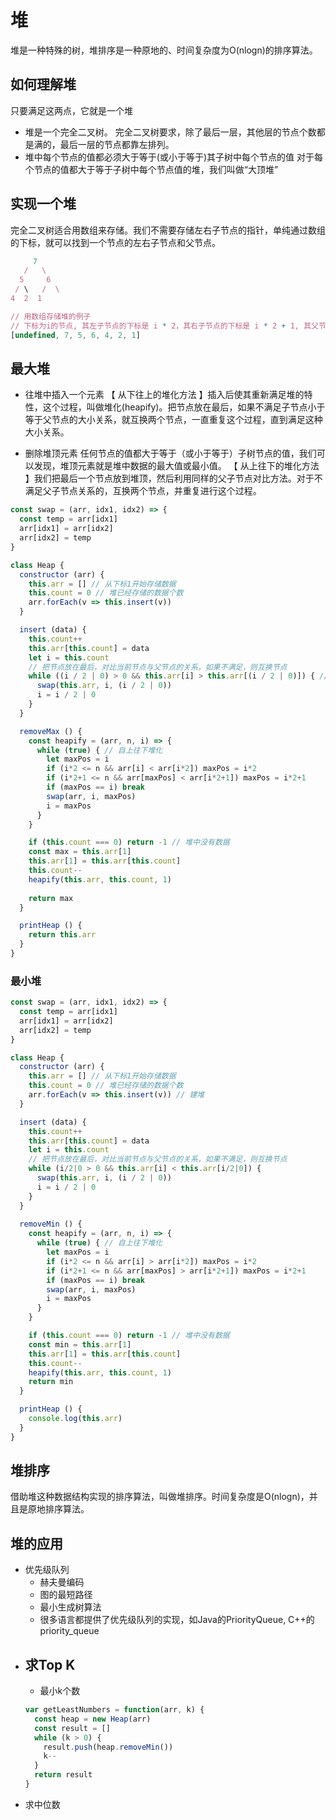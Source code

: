 # 堆
堆是一种特殊的树，堆排序是一种原地的、时间复杂度为O(nlogn)的排序算法。


## 如何理解堆
只要满足这两点，它就是一个堆
- 堆是一个完全二叉树。
  完全二叉树要求，除了最后一层，其他层的节点个数都是满的，最后一层的节点都靠左排列。
- 堆中每个节点的值都必须大于等于(或小于等于)其子树中每个节点的值
  对于每个节点的值都大于等于子树中每个节点值的堆，我们叫做“大顶堆”


## 实现一个堆
完全二叉树适合用数组来存储。我们不需要存储左右子节点的指针，单纯通过数组的下标，就可以找到一个节点的左右子节点和父节点。
```js
     7
   /   \
  5     6
 / \   /  \
4  2  1

// 用数组存储堆的例子
// 下标为i的节点, 其左子节点的下标是 i * 2，其右子节点的下标是 i * 2 + 1, 其父节点下标为 Math.floor(i / 2)
[undefined, 7, 5, 6, 4, 2, 1]
```


## 最大堆
- 往堆中插入一个元素
【 从下往上的堆化方法 】插入后使其重新满足堆的特性，这个过程，叫做堆化(heapify)。把节点放在最后，如果不满足子节点小于等于父节点的大小关系，就互换两个节点，一直重复这个过程，直到满足这种大小关系。

- 删除堆顶元素
任何节点的值都大于等于（或小于等于）子树节点的值，我们可以发现，堆顶元素就是堆中数据的最大值或最小值。
【 从上往下的堆化方法 】我们把最后一个节点放到堆顶，然后利用同样的父子节点对比方法。对于不满足父子节点关系的，互换两个节点，并重复进行这个过程。

```js
const swap = (arr, idx1, idx2) => {
  const temp = arr[idx1]
  arr[idx1] = arr[idx2]
  arr[idx2] = temp
}

class Heap {
  constructor (arr) {
    this.arr = [] // 从下标1开始存储数据
    this.count = 0 // 堆已经存储的数据个数
    arr.forEach(v => this.insert(v))
  }

  insert (data) {
    this.count++
    this.arr[this.count] = data
    let i = this.count
    // 把节点放在最后，对比当前节点与父节点的关系，如果不满足，则互换节点
    while ((i / 2 | 0) > 0 && this.arr[i] > this.arr[(i / 2 | 0)]) { // 自下往上堆化
      swap(this.arr, i, (i / 2 | 0))
      i = i / 2 | 0
    }
  }

  removeMax () {
    const heapify = (arr, n, i) => {
      while (true) { // 自上往下堆化
        let maxPos = i
        if (i*2 <= n && arr[i] < arr[i*2]) maxPos = i*2
        if (i*2+1 <= n && arr[maxPos] < arr[i*2+1]) maxPos = i*2+1
        if (maxPos == i) break
        swap(arr, i, maxPos)
        i = maxPos
      }
    }

    if (this.count === 0) return -1 // 堆中没有数据
    const max = this.arr[1]
    this.arr[1] = this.arr[this.count]
    this.count--
    heapify(this.arr, this.count, 1)
    
    return max
  }

  printHeap () {
    return this.arr
  }
}
```



### 最小堆
```js
const swap = (arr, idx1, idx2) => {
  const temp = arr[idx1]
  arr[idx1] = arr[idx2]
  arr[idx2] = temp
}

class Heap {
  constructor (arr) {
    this.arr = [] // 从下标1开始存储数据
    this.count = 0 // 堆已经存储的数据个数
    arr.forEach(v => this.insert(v)) // 建堆
  }

  insert (data) {
    this.count++
    this.arr[this.count] = data
    let i = this.count
    // 把节点放在最后，对比当前节点与父节点的关系，如果不满足，则互换节点
    while (i/2|0 > 0 && this.arr[i] < this.arr[i/2|0]) {
      swap(this.arr, i, (i / 2 | 0))
      i = i / 2 | 0
    }
  }
  
  removeMin () {
    const heapify = (arr, n, i) => {
      while (true) { // 自上往下堆化
        let maxPos = i
        if (i*2 <= n && arr[i] > arr[i*2]) maxPos = i*2
        if (i*2+1 <= n && arr[maxPos] > arr[i*2+1]) maxPos = i*2+1
        if (maxPos == i) break
        swap(arr, i, maxPos)
        i = maxPos
      }
    }

    if (this.count === 0) return -1 // 堆中没有数据
    const min = this.arr[1]
    this.arr[1] = this.arr[this.count]
    this.count--
    heapify(this.arr, this.count, 1)
    return min
  }

  printHeap () {
    console.log(this.arr)
  }
}
```



## 堆排序
借助堆这种数据结构实现的排序算法，叫做堆排序。时间复杂度是O(nlogn)，并且是原地排序算法。




## 堆的应用
- 优先级队列
  - 赫夫曼编码
  - 图的最短路径
  - 最小生成树算法
  - 很多语言都提供了优先级队列的实现，如Java的PriorityQueue, C++的priority_queue
- 求Top K
  - 
  - 最小k个数
  ```js
  var getLeastNumbers = function(arr, k) {
    const heap = new Heap(arr)
    const result = []
    while (k > 0) {
      result.push(heap.removeMin())
      k--
    }
    return result
  }
  ```
- 求中位数
